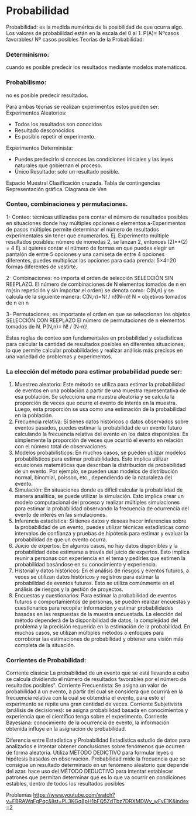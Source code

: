 # Probabilidad


Probabilidad: es la medida numérica de la posibilidad de que ocurra algo. Los valores de probabilidad están en la escala del 0 al 1. P(A)= Nºcasos favorables/ Nº casos posibles
Teorías de la Probabilidad:

### Determinismo:
cuando es posible predecir los resultados mediante modelos matemáticos.

### Probabilismo: 
no es posible predecir resultados. 

Para ambas teorías se realizan experimentos estos pueden ser:
Experimentos Aleatorios:
*	Todos los resultados son conocidos
*	Resultado desconocidos
*	Es posible repetir el experimento.

Experimentos Determinista:
*	Puedes predecirlo si conoces las condiciones iniciales y las leyes naturales que gobiernan el proceso.
*	Único Resultado: solo un resultado posible.

Espacio Muestral
 	Clasificación cruzada. Tabla de contingencias
 	Representación gráfica. Diagrama de Ven

### Conteo, combinaciones y permutaciones.
1- Conteo: técnicas utilizadas para contar el número de resultados posibles en situaciones donde hay múltiples opciones o elementos
a-Experimentos de pasos múltiples permite determinar el número de resultados experimentales sin tener que enumerarlos. 
Ej. Experimento múltiple resultados posibles:  número de monedas 2, se lanzan 2, entonces (2)**(2) = 4
Ej. si quieres contar el número de formas en que puedes elegir un pantalón de entre 5 opciones y una camiseta de entre 4 opciones diferentes, puedes multiplicar las opciones para cada prenda: 5×4=20 formas diferentes de vestirte.

2- Combinaciones: no importa el orden de selección SELECCIÓN SIN REEPLAZO. El número de combinaciones de N elementos tomados de n en rn(sin repetición y sin importar el orden) se denota como:
C(N,n) y se calcula de la siguiente manera:
 C(N,n)=N! / n!(N-n)! N = objetivos tomados de n en n


3- Permutaciones: es importante el orden en que se seleccionan los objetos SELECCIÓN CON REEPLAZO
El número de permutaciones de n elementos tomados de N. P(N,n)= N! / (N-n)!

Estas reglas de conteo son fundamentales en probabilidad y estadísticas para calcular la cantidad de resultados posibles en diferentes situaciones, lo que permite calcular probabilidades y realizar análisis más precisos en una variedad de problemas y experimentos.

### La elección del método para estimar probabilidad puede ser:

1.	Muestreo aleatorio: Este método se utiliza para estimar la probabilidad de eventos en una población a partir de una muestra representativa de esa población. Se selecciona una muestra aleatoria y se calcula la proporción de veces que ocurre el evento de interés en la muestra. Luego, esta proporción se usa como una estimación de la probabilidad en la población.
2.	Frecuencia relativa: Si tienes datos históricos o datos observados sobre eventos pasados, puedes estimar la probabilidad de un evento futuro calculando la frecuencia relativa del evento en los datos disponibles. Es simplemente la proporción de veces que ocurrió el evento en relación con el número total de observaciones.
3.	Modelos probabilísticos: En muchos casos, se pueden utilizar modelos probabilísticos para estimar probabilidades. Esto implica utilizar ecuaciones matemáticas que describan la distribución de probabilidad de un evento. Por ejemplo, se pueden usar modelos de distribución normal, binomial, poisson, etc., dependiendo de la naturaleza del evento.
4.	Simulación: En situaciones donde es difícil calcular la probabilidad de manera analítica, se puede utilizar la simulación. Esto implica crear un modelo computacional del proceso y realizar múltiples simulaciones para estimar la probabilidad observando la frecuencia de ocurrencia del evento de interés en las simulaciones.
5.	Inferencia estadística: Si tienes datos y deseas hacer inferencias sobre la probabilidad de un evento, puedes utilizar técnicas estadísticas como intervalos de confianza y pruebas de hipótesis para estimar y evaluar la probabilidad de que un evento ocurra.
6.	Juicio de expertos: En algunos casos, no hay datos disponibles y la probabilidad debe estimarse a través del juicio de expertos. Esto implica reunir a personas con experiencia en el tema y pedirles que estimen la probabilidad basándose en su conocimiento y experiencia.
7.	Historial y datos históricos: En el análisis de riesgos y eventos futuros, a veces se utilizan datos históricos y registros para estimar la probabilidad de eventos futuros. Esto se utiliza comúnmente en el análisis de riesgos y la gestión de proyectos.
8.	Encuestas y cuestionarios: Para estimar la probabilidad de eventos futuros o comportamientos de personas, se pueden realizar encuestas y cuestionarios para recopilar información y estimar probabilidades basadas en las respuestas de la muestra encuestada.
La elección del método dependerá de la disponibilidad de datos, la complejidad del problema y la precisión requerida en la estimación de la probabilidad. En muchos casos, se utilizan múltiples métodos o enfoques para corroborar las estimaciones de probabilidad y obtener una visión más completa de la situación.

### Corrientes de Probabilidad:
Corriente clásica: La probabilidad de un evento que se está llevando a cabo se calcula dividiendo el número de resultados favorables por el número de resultados posibles".
Corriente Frecuentista: Se asigna un valor de probabilidad a un evento, a partir del cual se considera que ocurrirá en la frecuencia relativa con la cual se obtendría el evento, para esto el experimento se repite una gran cantidad de veces.
Corriente Subjetivista (análisis de decisiones): se asigna probabilidad basada en conocimientos y experiencia que el científico tenga sobre el experimento.
Corriente Bayesiana: conocimiento de la ocurrencia de evento, la información obtenida influye en la asignación de probabilidad.

Diferencia entre Estadística y Probabilidad
Estadística estudio de datos para analizarlos e intentar obtener conclusiones sobre fenómenos que ocurren de forma aleatoria. Utiliza MÉTODO DEDICTIVO para formular leyes o hipótesis basadas en observación.
Probabilidad mide la frecuencia que se consigue un resultado determinado en un fenómeno aleatorio que depende del azar. hace uso del MÉTODO DEDUCTIVO para intentar establecer patrones que permitan determinar qué es lo que va ocurrir en condiciones estables, dentro de todos los resultados posibles

Problemas https://www.youtube.com/watch?v=FBRAWqFgPqc&list=PL3KGq8pH1bFQ5ZdTbz7DRXMDWv_wFvE1K&index=2









